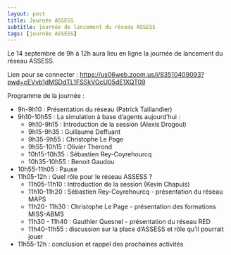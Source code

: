 ```yaml
---
layout: post
title: Journée ASSESS
subtitle: journée de lancement du réseau ASSESS
tags: [journée ASSESS]
---
```

Le 14 septembre de 9h à 12h aura lieu en ligne la journée de lancement du réseau ASSESS. 

Lien pour se connecter : https://us06web.zoom.us/j/83510409093?pwd=cEVvb1dMSDdTL1FSSkVOcU05dE1XQT09

Programme de la journée :
* 9h-9h10 : Présentation du réseau (Patrick Taillandier)
* 9h10-10h55 : La simulation à base d’agents aujourd’hui :
    * 9h10-9h15 : Introduction de la session (Alexis Drogoul)
    * 9h15-9h35 : Guillaume Deffuant
    * 9h35-9h55 : Christophe Le Page
    * 9h55-10h15 : Olivier Therond
    * 10h15-10h35 : Sébastien Rey-Coyrehourcq
    * 10h35-10h55 : Benoit Gaudou
* 10h55-11h05 : Pause
* 11h05-12h :  Quel rôle pour le réseau ASSESS ?
    * 11h05-11h10 : Introduction de la session (Kevin Chapuis)
    * 11h10-11h20 : Sébastien Rey-Coyrehourcq - présentation du réseau MAPS
    * 11h20- 11h30 : Christophe Le Page - présentation des formations MISS-ABMS
    * 11h30 - 11h40 : Gauthier Quesnel - présentation du réseau RED
    * 11h40-11h55 : discussion sur la place d’ASSESS et rôle qu’il pourrait jouer
* 11h55-12h : conclusion et rappel des prochaines activités

